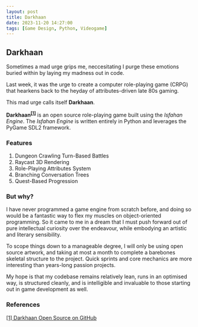 ```yaml
---
layout: post
title: Darkhaan
date: 2023-11-20 14:27:00
tags: [Game Design, Python, Videogame]
---
```

## Darkhaan

Sometimes a mad urge grips me, neccesitating I purge these emotions buried within by laying my madness out in code.

Last week, it was the urge to create a computer role-playing game (CRPG) that hearkens back to the heyday of attributes-driven late 80s gaming.

This mad urge calls itself **Darkhaan**.

**Darkhaan<sup>[[1]](https://github.com/sajidsarker/darkhaan)</sup>** is an open source role-playing game built using the *Isfahan Engine*. The *Isfahan Engine* is written entirely in Python and leverages the PyGame SDL2 framework.

### Features

1. Dungeon Crawling Turn-Based Battles
2. Raycast 3D Rendering
3. Role-Playing Attributes System
4. Branching Conversation Trees
5. Quest-Based Progression

### But why?

I have never programmed a game engine from scratch before, and doing so would be a fantastic way to flex my muscles on object-oriented programming. So it came to me in a dream that I must push forward out of pure intellectual curiosity over the endeavour, while embodying an artistic and literary sensibility.

To scope things down to a manageable degree, I will only be using open source artwork, and taking at most a month to complete a barebones skeletal structure to the project. Quick sprints and core mechanics are more interesting than years-long passion projects.

My hope is that my codebase remains relatively lean, runs in an optimised way, is structured cleanly, and is intelligible and invaluable to those starting out in game development as well.

### References

[[1] Darkhaan Open Source on GitHub](https://github.com/sajidsarker/darkhaan)
